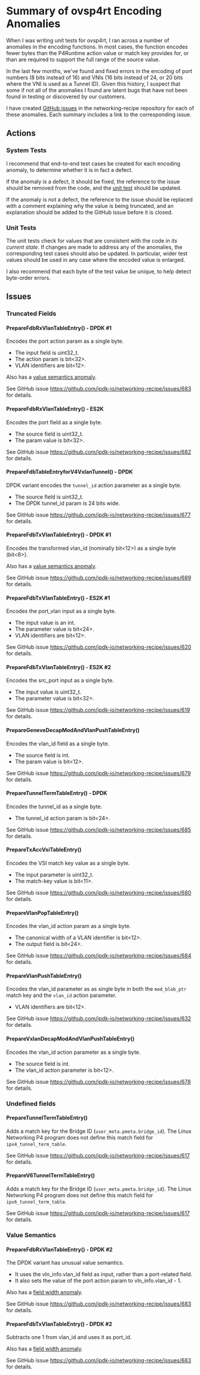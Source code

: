 # Summary of ovsp4rt Encoding Anomalies

When I was writing unit tests for ovsp4rt, I ran across a number of
anomalies in the encoding functions. In most cases, the function
encodes fewer bytes than the P4Runtime action value or match key
provides for, or than are required to support the full range of the
source value.

In the last few months, we've found and fixed errors in the
encoding of port numbers (8 bits instead of 16) and VNIs (16 bits
instead of 24, or 20 bits where the VNI is used as a Tunnel ID).
Given this history, I suspect that some if not all of the anomalies
I found are latent bugs that have not been found in testing or
discovered by our customers.

I have created
[GitHub issues](https://github.com/ipdk-io/networking-recipe/issues)
in the networking-recipe repository for each of these anomalies. Each
summary includes a link to the corresponding issue.

## Actions

### System Tests

I recommend that end-to-end test cases be created for each
encoding anomaly, to determine whether it is in fact a defect.

If the anomaly _is_ a defect, it should be fixed, the reference to
the issue should be removed from the code, and the
[unit test](#unit-tests) should be updated.

If the anomaly is _not_ a defect, the reference to the issue should
be replaced with a comment explaining why the value is being truncated,
and an explanation should be added to the GitHub issue before it is
closed.

### Unit Tests

The unit tests check for values that are consistent with the code
_in its current state_. If changes are made to address any of the
anomalies, the corresponding test cases should also be updated.
In particular, wider test values should be used in any case where
the encoded value is enlarged.

I also recommend that each byte of the test value be unique,
to help detect byte-order errors.

## Issues

### Truncated Fields

#### PrepareFdbRxVlanTableEntry() - DPDK #1

Encodes the port action param as a single byte.

- The input field is uint32_t.
- The action param is bit<32>.
- VLAN identifiers are bit<12>.

Also has a [value semantics anomaly](#preparefdbrxvlantableentry---dpdk-2).

See GitHub issue <https://github.com/ipdk-io/networking-recipe/issues/683>
for details.

#### PrepareFdbRxVlanTableEntry() - ES2K

Encodes the port field as a single byte.

- The source field is uint32_t.
- The param value is bit<32>.

See GitHub issue <https://github.com/ipdk-io/networking-recipe/issues/682>
for details.

#### PrepareFdbTableEntryforV4VxlanTunnel() - DPDK

DPDK variant encodes the `tunnel_id` action parameter as a single byte.

- The source field is uint32_t.
- The DPDK tunnel_id param is 24 bits wide.

See GitHub issue <https://github.com/ipdk-io/networking-recipe/issues/677>
for details.

#### PrepareFdbTxVlanTableEntry() - DPDK #1

Encodes the transformed vlan_id (nominally bit<12>) as a single byte (bit<8>).

Also has a [value semantics anomaly](#preparefdbtxvlantableentry---dpdk-2).

See GitHub issue <https://github.com/ipdk-io/networking-recipe/issues/689>
for details.

#### PrepareFdbTxVlanTableEntry() - ES2K #1

Encodes the port_vlan input as a single byte.

- The input value is an int.
- The parameter value is bit<24>.
- VLAN identifiers are bit<12>.

See GitHub issue <https://github.com/ipdk-io/networking-recipe/issues/620>
for details.

#### PrepareFdbTxVlanTableEntry() - ES2K #2

Encodes the src_port input as a single byte.

- The input value is uint32_t.
- The parameter value is bit<32>.

See GitHub issue <https://github.com/ipdk-io/networking-recipe/issues/619>
for details.

#### PrepareGeneveDecapModAndVlanPushTableEntry()

Encodes the vlan_id field as a single byte.

- The source field is int.
- The param value is bit<12>.

See GitHub issue <https://github.com/ipdk-io/networking-recipe/issues/679>
for details.

#### PrepareTunnelTermTableEntry() - DPDK

Encodes the tunnel_id as a single byte.

- The tunnel_id action param is bit<24>.

See GitHub issue <https://github.com/ipdk-io/networking-recipe/issues/685>
for details.

#### PrepareTxAccVsiTableEntry()

Encodes the VSI match key value as a single byte.

- The input parameter is uint32_t.
- The match-key value is bit<11>.

See GitHub issue <https://github.com/ipdk-io/networking-recipe/issues/680>
for details.

#### PrepareVlanPopTableEntry()

Encodes the vlan_id action param as a single byte.

- The canonical width of a VLAN identifier is bit<12>.
- The output field is bit<24>.

See GitHub issue <https://github.com/ipdk-io/networking-recipe/issues/684>
for details.

#### PrepareVlanPushTableEntry()

Encodes the vlan_id parameter as as single byte in both the
`mod_blob_ptr` match key and the `vlan_id` action parameter.

- VLAN identifiers are bit<12>.

See GitHub issue <https://github.com/ipdk-io/networking-recipe/issues/632>
for details.

#### PrepareVxlanDecapModAndVlanPushTableEntry()

Encodes the vlan_id action parameter as a single byte.

- The source field is int.
- The vlan_id action parameter is bit<12>.

See GitHub issue <https://github.com/ipdk-io/networking-recipe/issues/678>
for details.

### Undefined fields

#### PrepareTunnelTermTableEntry()

Adds a match key for the Bridge ID (`user_meta.pmeta.bridge_id`).
The Linux Networking P4 program does not define this match field
for `ipv4_tunnel_term_table`.

See GitHub issue <https://github.com/ipdk-io/networking-recipe/issues/617>
for details.

#### PrepareV6TunnelTermTableEntry()

Adds a match key for the Bridge ID (`user_meta.pmeta.bridge_id`).
The Linux Networking P4 program does not define this match field
for `ipv6_tunnel_term_table`.

See GitHub issue <https://github.com/ipdk-io/networking-recipe/issues/617>
for details.

### Value Semantics

#### PrepareFdbRxVlanTableEntry() - DPDK #2

The DPDK variant has unusual value semantics.

- It uses the vln_info.vlan_id field as input, rather than a port-related field.
- It also sets the value of the port action param to vln_info.vlan_id - 1.

Also has a [field width anomaly](#preparefdbrxvlantableentry---dpdk-1).

See GitHub issue <https://github.com/ipdk-io/networking-recipe/issues/683>
for details.

#### PrepareFdbTxVlanTableEntry() - DPDK #2

Subtracts one 1 from vlan_id and uses it as port_id.

Also has a [field width anomaly](#preparefdbtxvlantableentry---dpdk-1).

See GitHub issue <https://github.com/ipdk-io/networking-recipe/issues/683>
for details.
